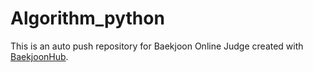 # Algorithm_python
This is an auto push repository for Baekjoon Online Judge created with [BaekjoonHub](https://github.com/BaekjoonHub/BaekjoonHub).
